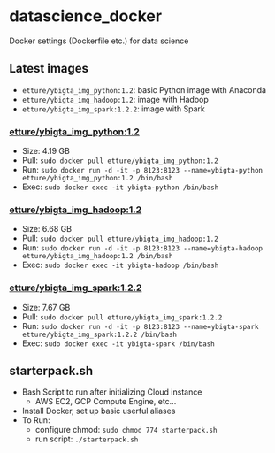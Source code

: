 # datascience_docker
Docker settings (Dockerfile etc.) for data science

## Latest images
- `etture/ybigta_img_python:1.2`: basic Python image with Anaconda
- `etture/ybigta_img_hadoop:1.2`: image with Hadoop
- `etture/ybigta_img_spark:1.2.2`: image with Spark

### [etture/ybigta_img_python:1.2](https://github.com/etture/datascience_docker/tree/master/ybigta_img_python/1.2)
- Size: 4.19 GB
- Pull: `sudo docker pull etture/ybigta_img_python:1.2`
- Run: `sudo docker run -d -it -p 8123:8123 --name=ybigta-python etture/ybigta_img_python:1.2 /bin/bash`
- Exec: `sudo docker exec -it ybigta-python /bin/bash`

### [etture/ybigta_img_hadoop:1.2](https://github.com/etture/datascience_docker/tree/master/ybigta_img_hadoop/1.2)
- Size: 6.68 GB
- Pull: `sudo docker pull etture/ybigta_img_hadoop:1.2`
- Run: `sudo docker run -d -it -p 8123:8123 --name=ybigta-hadoop etture/ybigta_img_hadoop:1.2 /bin/bash`
- Exec: `sudo docker exec -it ybigta-hadoop /bin/bash`

### [etture/ybigta_img_spark:1.2.2](https://github.com/etture/datascience_docker/tree/master/ybigta_img_spark/1.2.2)
- Size: 7.67 GB
- Pull: `sudo docker pull etture/ybigta_img_spark:1.2.2`
- Run: `sudo docker run -d -it -p 8123:8123 --name=ybigta-spark etture/ybigta_img_spark:1.2.2 /bin/bash`
- Exec: `sudo docker exec -it ybigta-spark /bin/bash`

## starterpack.sh
- Bash Script to run after initializing Cloud instance
    - AWS EC2, GCP Compute Engine, etc...
- Install Docker, set up basic userful aliases
- To Run:
    - configure chmod: `sudo chmod 774 starterpack.sh`
    - run script: `./starterpack.sh`
